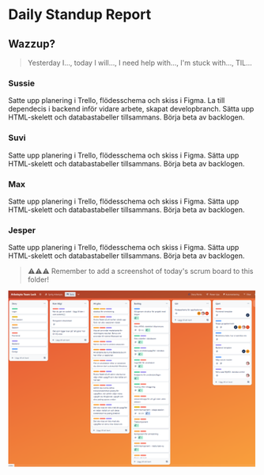 # Daily Standup Report

## Wazzup?
> Yesterday I…, today I will…, I need help with…, I'm stuck with…, TIL…

### Sussie
Satte upp planering i Trello, flödesschema och skiss i Figma.
La till dependecis i backend inför vidare arbete, skapat developbranch.
Sätta upp HTML-skelett och databastabeller tillsammans. Börja beta av backlogen.

### Suvi
Satte upp planering i Trello, flödesschema och skiss i Figma.
Sätta upp HTML-skelett och databastabeller tillsammans. Börja beta av backlogen.

### Max
Satte upp planering i Trello, flödesschema och skiss i Figma.
Sätta upp HTML-skelett och databastabeller tillsammans. Börja beta av backlogen.

### Jesper
Satte upp planering i Trello, flödesschema och skiss i Figma.
Sätta upp HTML-skelett och databastabeller tillsammans. Börja beta av backlogen.


> ⚠️⚠️⚠️ Remember to add a screenshot of today's scrum board to this folder!
<img src="frontend\public\daily_screenshots_scrum_board\20230504.png" width="500">